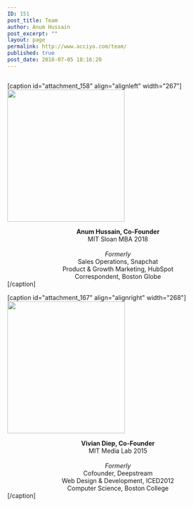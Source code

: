 ```yaml
---
ID: 151
post_title: Team
author: Anum Hussain
post_excerpt: ""
layout: page
permalink: http://www.acciyo.com/team/
published: true
post_date: 2018-07-05 18:16:20
---
```

<div style="display: flex; justify-content: center;">
<div style="width: 600px;">

[caption id="attachment_158" align="alignleft" width="267"]<img class="wp-image-158 size-medium" src="http://www.acciyo.com/wp-content/uploads/2018/07/anum-nycss-headshot-267x300.png" alt="" width="267" height="300" /> <center><b>Anum Hussain, Co-Founder</b> <br />MIT Sloan MBA 2018 <br /><br /><i>Formerly</i><br />Sales Operations, Snapchat <br />Product &amp; Growth Marketing, HubSpot <br />Correspondent, Boston Globe</center>[/caption]

[caption id="attachment_167" align="alignright" width="268"]<img class="wp-image-167 size-medium" src="http://www.acciyo.com/wp-content/uploads/2018/07/vivian-nycss-headshot-268x300.png" alt="" width="268" height="300" /> <center><b>Vivian Diep, Co-Founder</b> <br />MIT Media Lab 2015 <br /><br /><i>Formerly</i><br />Cofounder, Deepstream <br />Web Design &amp; Development, ICED2012 <br />Computer Science, Boston College</center>[/caption]

</div>
</div>